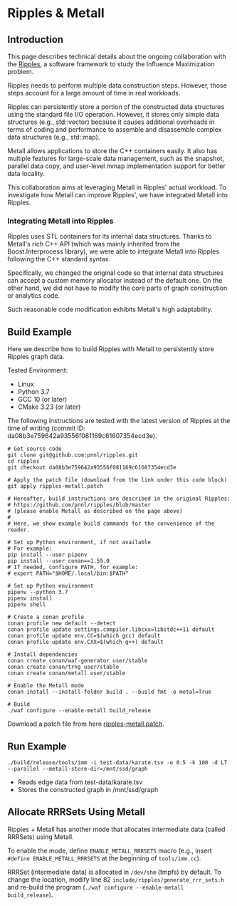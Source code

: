 # Ripples & Metall

## Introduction

This page describes technical details about the ongoing collaboration with the [Ripples](https://github.com/pnnl/ripples), a software framework to study the Influence Maximization problem.

Ripples needs to perform multiple data construction steps. However, those steps account for a large amount of time in real workloads.

Ripples can persistently store a portion of the constructed data structures using the standard file I/O operation.
However, it stores only simple data structures (e.g., std::vector) because it causes additional overheads in terms of coding and performance to assemble and disassemble complex data structures (e.g., std::map).

Metall allows applications to store the C++ containers easily. It also has multiple features for large-scale data management, such as the snapshot, parallel data copy, and user-level mmap implementation support for better data locality.

This collaboration aims at leveraging Metall in Ripples' actual workload. To investigate how Metall can improve Ripples', we have integrated Metall into Ripples.

### Integrating Metall into Ripples

Ripples uses STL containers for its internal data structures.
Thanks to Metall's rich C++ API (which was mainly inherited from the Boost.Interprocess library),
we were able to integrate Metall into Ripples following the C++ standard syntax.

Specifically, we changed the original code so that internal data structures can accept a custom memory allocator instead of the default one.
On the other hand, we did not have to modify the core parts of graph construction or analytics code.

Such reasonable code modification exhibits Metall's high adaptability.

## Build Example

Here we describe how to build Ripples with Metall to persistently store Ripples graph data.

Tested Environment:

- Linux
- Python 3.7
- GCC 10 (or later)
- CMake 3.23 (or later)

The following instructions are tested with the latest version of Ripples at the time of writing (commit ID: da08b3e759642a93556f081169c61607354ecd3e).

```shell
# Get source code
git clone git@github.com:pnnl/ripples.git
cd ripples
git checkout da08b3e759642a93556f081169c61607354ecd3e

# Apply the patch file (download from the link under this code block)
git apply ripples-metall.patch

# Hereafter, build instructions are described in the original Ripples:
# https://github.com/pnnl/ripples/blob/master
# (please enable Metall as described on the page above)
#
# Here, we show example build commands for the convenience of the reader.

# Set up Python environment, if not available
# For example:
pip install --user pipenv
pip install --user conan==1.59.0
# If needed, configure PATH, for example:
# export PATH="$HOME/.local/bin:$PATH"

# Set up Python environment
pipenv --python 3.7
pipenv install
pipenv shell

# Create a conan profile
conan profile new default --detect
conan profile update settings.compiler.libcxx=libstdc++11 default
conan profile update env.CC=$(which gcc) default
conan profile update env.CXX=$(which g++) default

# Install dependencies
conan create conan/waf-generator user/stable
conan create conan/trng user/stable
conan create conan/metall user/stable

# Enable the Metall mode
conan install --install-folder build . --build fmt -o metal=True

# Build
./waf configure --enable-metall build_release
```

Download a patch file from here [ripples-metall.patch](./ripples-metall.patch).

## Run Example

```shell
./build/release/tools/imm -i test-data/karate.tsv -e 0.5 -k 100 -d LT --parallel --metall-store-dir=/mnt/ssd/graph
```

- Reads edge data from test-data/karate.tsv
- Stores the constructed graph in /mnt/ssd/graph

## Allocate RRRSets Using Metall

Ripples + Metall has another mode that allocates intermediate data (called RRRSets) using Metall.

To enable the mode, define `ENABLE_METALL_RRRSETS` macro (e.g., insert `#define ENABLE_METALL_RRRSETS` at the beginning of `tools/imm.cc`).

RRRSet (intermediate data) is allocated in `/dev/shm` (tmpfs) by default. To change the location, modify line 82 `include/ripples/generate_rrr_sets.h` and re-build the program (`./waf configure --enable-metall build_release`).